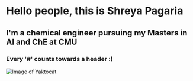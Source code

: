 # Hello people, this is Shreya Pagaria
## I'm a chemical engineer pursuing my Masters in AI and ChE at CMU
### Every '#' counts towards a header :)

![Image of Yaktocat](https://octodex.github.com/images/yaktocat.png)

